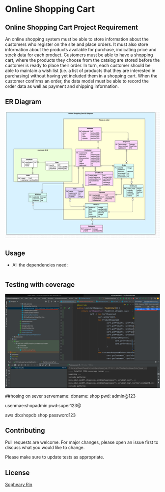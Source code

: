 # Online Shopping Cart

## Online Shopping Cart Project Requirement
An online shopping system must be able to store information about the customers who register on the site and place orders. It must also store information about the products available for purchase, indicating price and stock data for each product. Customers must be able to have a shopping cart, where the products they choose from the catalog are stored before the customer is ready to place their order. In turn, each customer should be able to maintain a wish list (i.e. a list of products that they are interested in purchasing) without having yet included them in a shopping cart. When the customer confirms an order, the data model must be able to record the order data as well as payment and shipping information.

## ER Diagram
![img.png](src/main/resources/static/images/SheinERD.jpg)


## Usage
- All the dependencies need:

```xml

```

## Testing with coverage
![img_1.png](img_1.png)

##hosing on sever
servername:
dbname: shop
pwd: admin@123

usenmae:shopadmin
pwd:super123@

aws
db:shopdb
shop
password123

## Contributing

Pull requests are welcome. For major changes, please open an issue first
to discuss what you would like to change.

Please make sure to update tests as appropriate.


## License

[Sopheary Rin](https://sophearyrin-dev.github.io/)